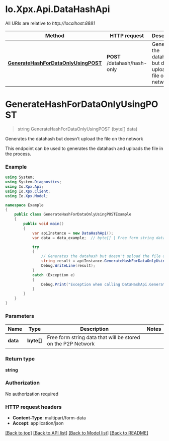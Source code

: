 # Io.Xpx.Api.DataHashApi

All URIs are relative to *http://localhost:8881*

Method | HTTP request | Description
------------- | ------------- | -------------
[**GenerateHashForDataOnlyUsingPOST**](DataHashApi.md#generatehashfordataonlyusingpost) | **POST** /datahash/hash-only | Generates the datahash but doesn&#39;t upload the file on the network


<a name="generatehashfordataonlyusingpost"></a>
# **GenerateHashForDataOnlyUsingPOST**
> string GenerateHashForDataOnlyUsingPOST (byte[] data)

Generates the datahash but doesn't upload the file on the network

This endpoint can be used to generates the datahash and uploads the file in the process.

### Example
```csharp
using System;
using System.Diagnostics;
using Io.Xpx.Api;
using Io.Xpx.Client;
using Io.Xpx.Model;

namespace Example
{
    public class GenerateHashForDataOnlyUsingPOSTExample
    {
        public void main()
        {
            var apiInstance = new DataHashApi();
            var data = data_example;  // byte[] | Free form string data that will be stored on the P2P Network

            try
            {
                // Generates the datahash but doesn't upload the file on the network
                string result = apiInstance.GenerateHashForDataOnlyUsingPOST(data);
                Debug.WriteLine(result);
            }
            catch (Exception e)
            {
                Debug.Print("Exception when calling DataHashApi.GenerateHashForDataOnlyUsingPOST: " + e.Message );
            }
        }
    }
}
```

### Parameters

Name | Type | Description  | Notes
------------- | ------------- | ------------- | -------------
 **data** | **byte[]**| Free form string data that will be stored on the P2P Network | 

### Return type

**string**

### Authorization

No authorization required

### HTTP request headers

 - **Content-Type**: multipart/form-data
 - **Accept**: application/json

[[Back to top]](#) [[Back to API list]](../README.md#documentation-for-api-endpoints) [[Back to Model list]](../README.md#documentation-for-models) [[Back to README]](../README.md)

